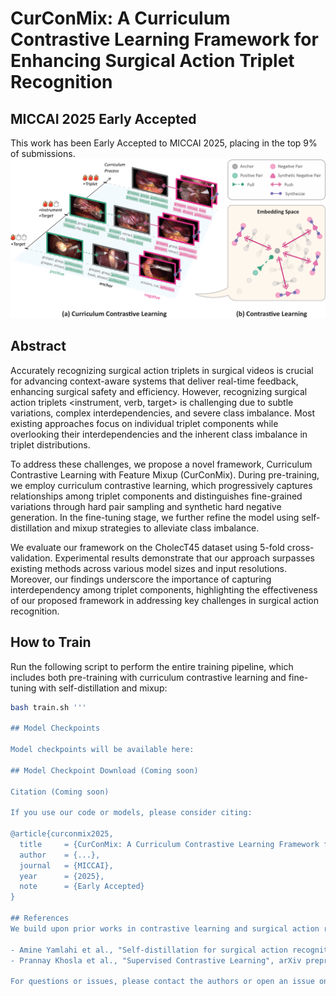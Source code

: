 # CurConMix: A Curriculum Contrastive Learning Framework for Enhancing Surgical Action Triplet Recognition

## MICCAI 2025 Early Accepted

This work has been Early Accepted to MICCAI 2025, placing in the top 9% of submissions.
![CurConMix Diagram](assets/Figure01.png)

## Abstract

Accurately recognizing surgical action triplets in surgical videos is crucial for advancing context-aware systems that deliver real-time feedback, enhancing surgical safety and efficiency. However, recognizing surgical action triplets <instrument, verb, target> is challenging due to subtle variations, complex interdependencies, and severe class imbalance. Most existing approaches focus on individual triplet components while overlooking their interdependencies and the inherent class imbalance in triplet distributions.

To address these challenges, we propose a novel framework, Curriculum Contrastive Learning with Feature Mixup (CurConMix). During pre-training, we employ curriculum contrastive learning, which progressively captures relationships among triplet components and distinguishes fine-grained variations through hard pair sampling and synthetic hard negative generation. In the fine-tuning stage, we further refine the model using self-distillation and mixup strategies to alleviate class imbalance.

We evaluate our framework on the CholecT45 dataset using 5-fold cross-validation. Experimental results demonstrate that our approach surpasses existing methods across various model sizes and input resolutions. Moreover, our findings underscore the importance of capturing interdependency among triplet components, highlighting the effectiveness of our proposed framework in addressing key challenges in surgical action recognition.

## How to Train

Run the following script to perform the entire training pipeline, which includes both pre-training with curriculum contrastive learning and fine-tuning with self-distillation and mixup:

```bash
bash train.sh '''

## Model Checkpoints

Model checkpoints will be available here:

## Model Checkpoint Download (Coming soon)

Citation (Coming soon)

If you use our code or models, please consider citing:

@article{curconmix2025,
  title     = {CurConMix: A Curriculum Contrastive Learning Framework for Enhancing Surgical Action Triplet Recognition},
  author    = {...},
  journal   = {MICCAI},
  year      = {2025},
  note      = {Early Accepted}
}

## References 
We build upon prior works in contrastive learning and surgical action recognition, including:

- Amine Yamlahi et al., "Self-distillation for surgical action recognition", MICCAI 2023
- Prannay Khosla et al., "Supervised Contrastive Learning", arXiv preprint arXiv:2004.11362

For questions or issues, please contact the authors or open an issue on GitHub.

